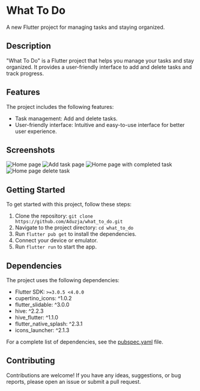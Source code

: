 # What To Do

A new Flutter project for managing tasks and staying organized.

## Description

"What To Do" is a Flutter project that helps you manage your tasks and stay organized. It provides a user-friendly interface to add and delete tasks and track progress.

## Features

The project includes the following features:

- Task management: Add and delete tasks.
- User-friendly interface: Intuitive and easy-to-use interface for better user experience.

## Screenshots

![Home page](assets/images/homepage_empty.png)
![Add task page](assets/images/add_task.png)
![Home page with completed task](assets/images/task_completed.png)
![Home page delete task](assets/images/delete_task.png)

## Getting Started

To get started with this project, follow these steps:

1. Clone the repository: `git clone https://github.com/Aduzja/what_to_do.git`
2. Navigate to the project directory: `cd what_to_do`
3. Run `flutter pub get` to install the dependencies.
4. Connect your device or emulator.
5. Run `flutter run` to start the app.

## Dependencies

The project uses the following dependencies:

- Flutter SDK: `>=3.0.5 <4.0.0`
- cupertino_icons: ^1.0.2
- flutter_slidable: ^3.0.0
- hive: ^2.2.3
- hive_flutter: ^1.1.0
- flutter_native_splash: ^2.3.1
- icons_launcher: ^2.1.3

For a complete list of dependencies, see the [pubspec.yaml](pubspec.yaml) file.

## Contributing

Contributions are welcome! If you have any ideas, suggestions, or bug reports, please open an issue or submit a pull request.
